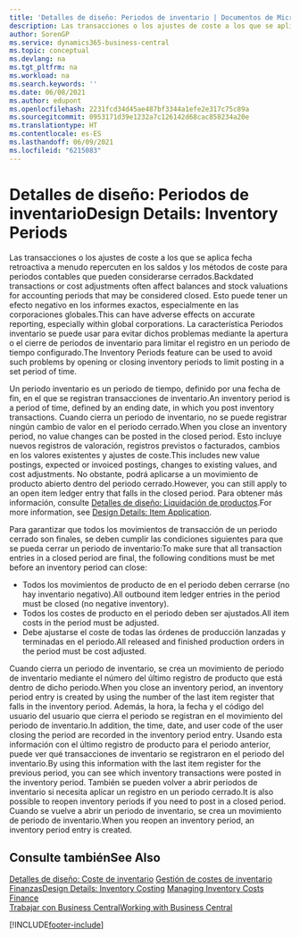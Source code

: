```yaml
---
title: 'Detalles de diseño: Periodos de inventario | Documentos de Microsoft'
description: Las transacciones o los ajustes de coste a los que se aplica fecha retroactiva a menudo repercuten en los saldos y los métodos de coste para periodos contables que pueden considerarse cerrados. Esto puede tener un efecto negativo en los informes exactos, especialmente en las corporaciones globales. La característica Periodos inventario se puede usar para evitar dichos problemas mediante la apertura o el cierre de periodos de inventario para limitar el registro en un periodo de tiempo configurado.
author: SorenGP
ms.service: dynamics365-business-central
ms.topic: conceptual
ms.devlang: na
ms.tgt_pltfrm: na
ms.workload: na
ms.search.keywords: ''
ms.date: 06/08/2021
ms.author: edupont
ms.openlocfilehash: 2231fcd34d45ae487bf3344a1efe2e317c75c89a
ms.sourcegitcommit: 0953171d39e1232a7c126142d68cac858234a20e
ms.translationtype: HT
ms.contentlocale: es-ES
ms.lasthandoff: 06/09/2021
ms.locfileid: "6215083"
---
```

# <a name="design-details-inventory-periods"></a><span data-ttu-id="a892b-105">Detalles de diseño: Periodos de inventario</span><span class="sxs-lookup"><span data-stu-id="a892b-105">Design Details: Inventory Periods</span></span>
<span data-ttu-id="a892b-106">Las transacciones o los ajustes de coste a los que se aplica fecha retroactiva a menudo repercuten en los saldos y los métodos de coste para periodos contables que pueden considerarse cerrados.</span><span class="sxs-lookup"><span data-stu-id="a892b-106">Backdated transactions or cost adjustments often affect balances and stock valuations for accounting periods that may be considered closed.</span></span> <span data-ttu-id="a892b-107">Esto puede tener un efecto negativo en los informes exactos, especialmente en las corporaciones globales.</span><span class="sxs-lookup"><span data-stu-id="a892b-107">This can have adverse effects on accurate reporting, especially within global corporations.</span></span> <span data-ttu-id="a892b-108">La característica Periodos inventario se puede usar para evitar dichos problemas mediante la apertura o el cierre de periodos de inventario para limitar el registro en un periodo de tiempo configurado.</span><span class="sxs-lookup"><span data-stu-id="a892b-108">The Inventory Periods feature can be used to avoid such problems by opening or closing inventory periods to limit posting in a set period of time.</span></span>  

 <span data-ttu-id="a892b-109">Un periodo inventario es un periodo de tiempo, definido por una fecha de fin, en el que se registran transacciones de inventario.</span><span class="sxs-lookup"><span data-stu-id="a892b-109">An inventory period is a period of time, defined by an ending date, in which you post inventory transactions.</span></span> <span data-ttu-id="a892b-110">Cuando cierra un periodo de inventario, no se puede registrar ningún cambio de valor en el periodo cerrado.</span><span class="sxs-lookup"><span data-stu-id="a892b-110">When you close an inventory period, no value changes can be posted in the closed period.</span></span> <span data-ttu-id="a892b-111">Esto incluye nuevos registros de valoración, registros previstos o facturados, cambios en los valores existentes y ajustes de coste.</span><span class="sxs-lookup"><span data-stu-id="a892b-111">This includes new value postings, expected or invoiced postings, changes to existing values, and cost adjustments.</span></span> <span data-ttu-id="a892b-112">No obstante, podrá aplicarse a un movimiento de producto abierto dentro del periodo cerrado.</span><span class="sxs-lookup"><span data-stu-id="a892b-112">However, you can still apply to an open item ledger entry that falls in the closed period.</span></span> <span data-ttu-id="a892b-113">Para obtener más información, consulte [Detalles de diseño: Liquidación de productos](design-details-item-application.md).</span><span class="sxs-lookup"><span data-stu-id="a892b-113">For more information, see [Design Details: Item Application](design-details-item-application.md).</span></span>  

 <span data-ttu-id="a892b-114">Para garantizar que todos los movimientos de transacción de un periodo cerrado son finales, se deben cumplir las condiciones siguientes para que se pueda cerrar un periodo de inventario:</span><span class="sxs-lookup"><span data-stu-id="a892b-114">To make sure that all transaction entries in a closed period are final, the following conditions must be met before an inventory period can close:</span></span>  

-   <span data-ttu-id="a892b-115">Todos los movimientos de producto de en el periodo deben cerrarse (no hay inventario negativo).</span><span class="sxs-lookup"><span data-stu-id="a892b-115">All outbound item ledger entries in the period must be closed (no negative inventory).</span></span>  
-   <span data-ttu-id="a892b-116">Todos los costes de producto en el periodo deben ser ajustados.</span><span class="sxs-lookup"><span data-stu-id="a892b-116">All item costs in the period must be adjusted.</span></span>  
-   <span data-ttu-id="a892b-117">Debe ajustarse el coste de todas las órdenes de producción lanzadas y terminadas en el periodo.</span><span class="sxs-lookup"><span data-stu-id="a892b-117">All released and finished production orders in the period must be cost adjusted.</span></span>  

 <span data-ttu-id="a892b-118">Cuando cierra un periodo de inventario, se crea un movimiento de periodo de inventario mediante el número del último registro de producto que está dentro de dicho periodo.</span><span class="sxs-lookup"><span data-stu-id="a892b-118">When you close an inventory period, an inventory period entry is created by using the number of the last item register that falls in the inventory period.</span></span> <span data-ttu-id="a892b-119">Además, la hora, la fecha y el código del usuario del usuario que cierra el periodo se registran en el movimiento del periodo de inventario.</span><span class="sxs-lookup"><span data-stu-id="a892b-119">In addition, the time, date, and user code of the user closing the period are recorded in the inventory period entry.</span></span> <span data-ttu-id="a892b-120">Usando esta información con el último registro de producto para el periodo anterior, puede ver qué transacciones de inventario se registraron en el periodo del inventario.</span><span class="sxs-lookup"><span data-stu-id="a892b-120">By using this information with the last item register for the previous period, you can see which inventory transactions were posted in the inventory period.</span></span> <span data-ttu-id="a892b-121">También se pueden volver a abrir periodos de inventario si necesita aplicar un registro en un periodo cerrado.</span><span class="sxs-lookup"><span data-stu-id="a892b-121">It is also possible to reopen inventory periods if you need to post in a closed period.</span></span> <span data-ttu-id="a892b-122">Cuando se vuelve a abrir un periodo de inventario, se crea un movimiento de periodo de inventario.</span><span class="sxs-lookup"><span data-stu-id="a892b-122">When you reopen an inventory period, an inventory period entry is created.</span></span>  

## <a name="see-also"></a><span data-ttu-id="a892b-123">Consulte también</span><span class="sxs-lookup"><span data-stu-id="a892b-123">See Also</span></span>  
 <span data-ttu-id="a892b-124">[Detalles de diseño: Coste de inventario](design-details-inventory-costing.md) [Gestión de costes de inventario](finance-manage-inventory-costs.md) [Finanzas](finance.md)</span><span class="sxs-lookup"><span data-stu-id="a892b-124">[Design Details: Inventory Costing](design-details-inventory-costing.md) [Managing Inventory Costs](finance-manage-inventory-costs.md) [Finance](finance.md)</span></span>  
 [<span data-ttu-id="a892b-125">Trabajar con Business Central</span><span class="sxs-lookup"><span data-stu-id="a892b-125">Working with Business Central</span></span>](ui-work-product.md)


[!INCLUDE[footer-include](includes/footer-banner.md)]
